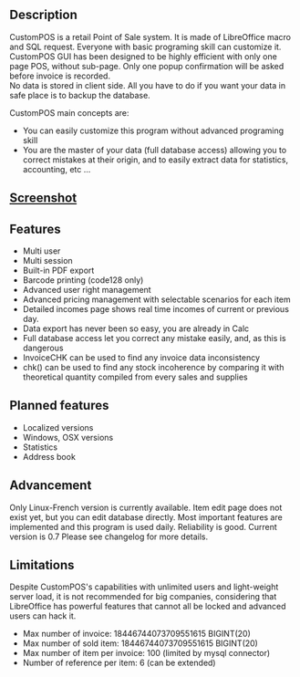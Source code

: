 ## Description
CustomPOS is a retail Point of Sale system. It is made of LibreOffice macro and SQL request. Everyone with basic programing skill can customize it.    
CustomPOS GUI has been designed to be highly efficient with only one page POS, without sub-page. Only one popup confirmation will be asked before invoice is recorded.    
No data is stored in client side. All you have to do if you want your data in safe place is to backup the database.    
  
CustomPOS main concepts are:
- You can easily customize this program without advanced programing skill
- You are the master of your data (full database access) allowing you to correct mistakes at their origin, and to easily extract data for statistics, accounting, etc ...

## [Screenshot](https://github.com/Nick689/CustomPOS/blob/master/Preview/ViewAll.md)

## Features
* Multi user
* Multi session
* Built-in PDF export
* Barcode printing (code128 only)
* Advanced user right management
* Advanced pricing management with selectable scenarios for each item
* Detailed incomes page shows real time incomes of current or previous day.
* Data export has never been so easy, you are already in Calc
* Full database access let you correct any mistake easily,        and,    as this is dangerous
* InvoiceCHK can be used to find any invoice data inconsistency
* chk() can be used to find any stock incoherence by comparing it with theoretical quantity compiled from every sales and supplies

## Planned features
* Localized versions
* Windows, OSX versions
* Statistics
* Address book

## Advancement
Only Linux-French version is currently available. Item edit page does not exist yet, but you can edit database directly. Most important features are implemented and this program is used daily. Reliability is good. Current version is 0.7   Please see changelog for more details.

## Limitations
Despite CustomPOS's capabilities with unlimited users and light-weight server load, it is not recommended for big companies, considering that LibreOffice has powerful features that cannot all be locked and advanced users can hack it.

* Max number of invoice: 18446744073709551615 BIGINT(20)
* Max number of sold item: 18446744073709551615 BIGINT(20)
* Max number of item per invoice: 100 (limited by mysql connector)
* Number of reference per item: 6 (can be extended)
